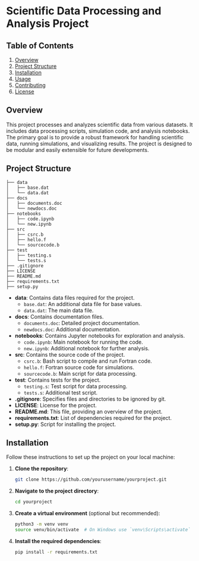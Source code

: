 # Scientific Data Processing and Analysis Project

## Table of Contents

1. [Overview](#overview)
2. [Project Structure](#project-structure)
3. [Installation](#installation)
4. [Usage](#usage)
5. [Contributing](#contributing)
6. [License](#license)

## Overview

This project processes and analyzes scientific data from various datasets. It includes data processing scripts, simulation code, and analysis notebooks. The primary goal is to provide a robust framework for handling scientific data, running simulations, and visualizing results. The project is designed to be modular and easily extensible for future developments.

## Project Structure

```
├── data
│   ├── base.dat
│   └── data.dat
├── docs
│   ├── documents.doc
│   └── newdocs.doc
├── notebooks
│   ├── code.ipynb
│   └── new.ipynb
├── src
│   ├── csrc.b
│   ├── hello.f
│   └── sourcecode.b
├── test
│   ├── testing.s
│   └── tests.s
├── .gitignore
├── LICENSE
├── README.md
├── requirements.txt
├── setup.py
```

- **data**: Contains data files required for the project.
  - `base.dat`: An additional data file for base values.
  - `data.dat`: The main data file.
- **docs**: Contains documentation files.
  - `documents.doc`: Detailed project documentation.
  - `newdocs.doc`: Additional documentation.
- **notebooks**: Contains Jupyter notebooks for exploration and analysis.
  - `code.ipynb`: Main notebook for running the code.
  - `new.ipynb`: Additional notebook for further analysis.
- **src**: Contains the source code of the project.
  - `csrc.b`: Bash script to compile and run Fortran code.
  - `hello.f`: Fortran source code for simulations.
  - `sourcecode.b`: Main script for data processing.
- **test**: Contains tests for the project.
  - `testing.s`: Test script for data processing.
  - `tests.s`: Additional test script.
- **.gitignore**: Specifies files and directories to be ignored by git.
- **LICENSE**: License for the project.
- **README.md**: This file, providing an overview of the project.
- **requirements.txt**: List of dependencies required for the project.
- **setup.py**: Script for installing the project.

## Installation

Follow these instructions to set up the project on your local machine:

1. **Clone the repository**:
    ```sh
    git clone https://github.com/yourusername/yourproject.git
    ```
2. **Navigate to the project directory**:
    ```sh
    cd yourproject
    ```
3. **Create a virtual environment** (optional but recommended):
    ```sh
    python3 -m venv venv
    source venv/bin/activate  # On Windows use `venv\Scripts\activate`
    ```
4. **Install the required dependencies**:
    ```sh
    pip install -r requirements.txt
    ```

